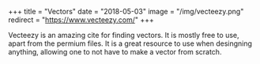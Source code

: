 +++
title = "Vectors"
date = "2018-05-03"
image = "/img/vecteezy.png"
redirect = "https://www.vecteezy.com/"
+++

Vecteezy is an amazing cite for finding vectors. It is mostly free to use, apart from the permium files.
It is a great resource to use when desingning anything, allowing one to not have to make a vector from scratch.
